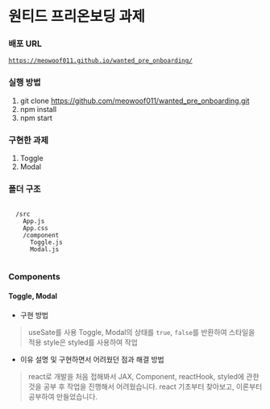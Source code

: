# 원티드 프리온보딩 과제

### 배포 URL
<code>https://meowoof011.github.io/wanted_pre_onboarding/</code>

### 실행 방법
  1. git clone https://github.com/meowoof011/wanted_pre_onboarding.git 
  2. npm install
  3. npm start

### 구현한 과제
  1. Toggle
  2. Modal

### 폴더 구조
<pre>
  <code>
  /src
    App.js
    App.css
    /component
      Toggle.js
      Modal.js
  </code>
</pre>

### Components
#### Toggle, Modal

+ 구현 방법
> useSate를 사용
> Toggle, Modal의 상태를 <code>true</code>, <code>false</code>를 반환하여 스타일을 적용 
> style은 styled를 사용하여 작업

+ 이유 설명 및 구현하면서 어려웠던 점과 해결 방법
> react로 개발을 처음 접해봐서 JAX, Component, reactHook, styled에 관한 것을 공부 후 작업을 진행해서 어려웠습니다. react 기초부터 찾아보고, 이론부터 공부하여 만들었습니다.
